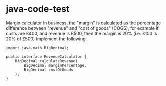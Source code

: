 # java-code-test

Margin calculator
In business, the &quot;margin&quot; is calculated as the percentage difference between
&quot;revenue&quot; and &quot;cost of goods&quot; (COGS), for example if costs are £400, and revenue
is £500, then the margin is 20% (i.e. £100 is 20% of £500)
Implement the following:

```
import java.math.BigDecimal;

public interface RevenueCalculator { 
    BigDecimal calculateRevenue(
        BigDecimal marginPercentage,
        BigDecimal costOfGoods
    );
}
```

